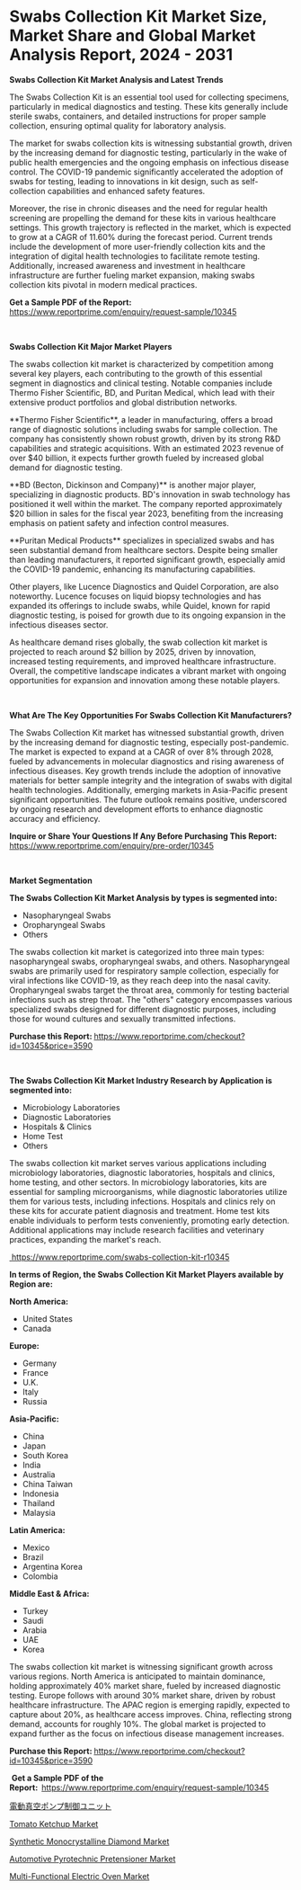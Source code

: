 <p><h1>Swabs Collection Kit Market Size, Market Share and Global Market Analysis Report, 2024 - 2031</h1></p><p><strong>Swabs Collection Kit Market Analysis and Latest Trends</strong></p>
<p><p>The Swabs Collection Kit is an essential tool used for collecting specimens, particularly in medical diagnostics and testing. These kits generally include sterile swabs, containers, and detailed instructions for proper sample collection, ensuring optimal quality for laboratory analysis.</p><p>The market for swabs collection kits is witnessing substantial growth, driven by the increasing demand for diagnostic testing, particularly in the wake of public health emergencies and the ongoing emphasis on infectious disease control. The COVID-19 pandemic significantly accelerated the adoption of swabs for testing, leading to innovations in kit design, such as self-collection capabilities and enhanced safety features.</p><p>Moreover, the rise in chronic diseases and the need for regular health screening are propelling the demand for these kits in various healthcare settings. This growth trajectory is reflected in the market, which is expected to grow at a CAGR of 11.60% during the forecast period. Current trends include the development of more user-friendly collection kits and the integration of digital health technologies to facilitate remote testing. Additionally, increased awareness and investment in healthcare infrastructure are further fueling market expansion, making swabs collection kits pivotal in modern medical practices.</p></p>
<p><strong>Get a Sample PDF of the Report:&nbsp;</strong> <a href="https://www.reportprime.com/enquiry/request-sample/10345">https://www.reportprime.com/enquiry/request-sample/10345</a></p>
<p>&nbsp;</p>
<p><strong>Swabs Collection Kit Major Market Players</strong></p>
<p><p>The swabs collection kit market is characterized by competition among several key players, each contributing to the growth of this essential segment in diagnostics and clinical testing. Notable companies include Thermo Fisher Scientific, BD, and Puritan Medical, which lead with their extensive product portfolios and global distribution networks.</p><p>**Thermo Fisher Scientific**, a leader in manufacturing, offers a broad range of diagnostic solutions including swabs for sample collection. The company has consistently shown robust growth, driven by its strong R&D capabilities and strategic acquisitions. With an estimated 2023 revenue of over $40 billion, it expects further growth fueled by increased global demand for diagnostic testing.</p><p>**BD (Becton, Dickinson and Company)** is another major player, specializing in diagnostic products. BD's innovation in swab technology has positioned it well within the market. The company reported approximately $20 billion in sales for the fiscal year 2023, benefiting from the increasing emphasis on patient safety and infection control measures.</p><p>**Puritan Medical Products** specializes in specialized swabs and has seen substantial demand from healthcare sectors. Despite being smaller than leading manufacturers, it reported significant growth, especially amid the COVID-19 pandemic, enhancing its manufacturing capabilities.</p><p>Other players, like Lucence Diagnostics and Quidel Corporation, are also noteworthy. Lucence focuses on liquid biopsy technologies and has expanded its offerings to include swabs, while Quidel, known for rapid diagnostic testing, is poised for growth due to its ongoing expansion in the infectious diseases sector.</p><p>As healthcare demand rises globally, the swab collection kit market is projected to reach around $2 billion by 2025, driven by innovation, increased testing requirements, and improved healthcare infrastructure. Overall, the competitive landscape indicates a vibrant market with ongoing opportunities for expansion and innovation among these notable players.</p></p>
<p>&nbsp;</p>
<p><strong>What Are The Key Opportunities For Swabs Collection Kit Manufacturers?</strong></p>
<p><p>The Swabs Collection Kit market has witnessed substantial growth, driven by the increasing demand for diagnostic testing, especially post-pandemic. The market is expected to expand at a CAGR of over 8% through 2028, fueled by advancements in molecular diagnostics and rising awareness of infectious diseases. Key growth trends include the adoption of innovative materials for better sample integrity and the integration of swabs with digital health technologies. Additionally, emerging markets in Asia-Pacific present significant opportunities. The future outlook remains positive, underscored by ongoing research and development efforts to enhance diagnostic accuracy and efficiency.</p></p>
<p><strong>Inquire or Share Your Questions If Any Before Purchasing This Report:</strong> <a href="https://www.reportprime.com/enquiry/pre-order/10345">https://www.reportprime.com/enquiry/pre-order/10345</a></p>
<p>&nbsp;</p>
<p><strong>Market Segmentation</strong></p>
<p><strong>The Swabs Collection Kit Market Analysis by types is segmented into:</strong></p>
<p><ul><li>Nasopharyngeal Swabs</li><li>Oropharyngeal Swabs</li><li>Others</li></ul></p>
<p><p>The swabs collection kit market is categorized into three main types: nasopharyngeal swabs, oropharyngeal swabs, and others. Nasopharyngeal swabs are primarily used for respiratory sample collection, especially for viral infections like COVID-19, as they reach deep into the nasal cavity. Oropharyngeal swabs target the throat area, commonly for testing bacterial infections such as strep throat. The "others" category encompasses various specialized swabs designed for different diagnostic purposes, including those for wound cultures and sexually transmitted infections.</p></p>
<p><strong>Purchase this Report:&nbsp;</strong><a href="https://www.reportprime.com/checkout?id=10345&price=3590">https://www.reportprime.com/checkout?id=10345&price=3590</a></p>
<p>&nbsp;</p>
<p><strong>The Swabs Collection Kit Market Industry Research by Application is segmented into:</strong></p>
<p><ul><li>Microbiology Laboratories</li><li>Diagnostic Laboratories</li><li>Hospitals & Clinics</li><li>Home Test</li><li>Others</li></ul></p>
<p><p>The swabs collection kit market serves various applications including microbiology laboratories, diagnostic laboratories, hospitals and clinics, home testing, and other sectors. In microbiology laboratories, kits are essential for sampling microorganisms, while diagnostic laboratories utilize them for various tests, including infections. Hospitals and clinics rely on these kits for accurate patient diagnosis and treatment. Home test kits enable individuals to perform tests conveniently, promoting early detection. Additional applications may include research facilities and veterinary practices, expanding the market's reach.</p></p>
<p><a href="https://www.reportprime.com/swabs-collection-kit-r10345">&nbsp;https://www.reportprime.com/swabs-collection-kit-r10345</a></p>
<p><strong>In terms of Region, the Swabs Collection Kit Market Players available by Region are:</strong></p>
<p>
    <p> <strong> North America: </strong>
        <ul>
            <li>United States</li>
            <li>Canada</li>
        </ul>
        </p> 
    <p> <strong> Europe: </strong>
        <ul>
            <li>Germany</li>
            <li>France</li>
            <li>U.K.</li>
            <li>Italy</li>
            <li>Russia</li>
        </ul>
        </p> 
    <p> <strong> Asia-Pacific: </strong>
        <ul>
            <li>China</li>
            <li>Japan</li>
            <li>South Korea</li>
            <li>India</li>
            <li>Australia</li>
            <li>China Taiwan</li>
            <li>Indonesia</li>
            <li>Thailand</li>
            <li>Malaysia</li>
        </ul>
        </p> 
    <p> <strong> Latin America: </strong>
        <ul>
            <li>Mexico</li>
            <li>Brazil</li>
            <li>Argentina Korea</li>
            <li>Colombia</li>
        </ul>
        </p> 
    <p> <strong> Middle East & Africa: </strong>
        <ul>
            <li>Turkey</li>
            <li>Saudi</li>
            <li>Arabia</li>
            <li>UAE</li>
            <li>Korea</li>
        </ul>
    </p>
    </p>
<p><p>The swabs collection kit market is witnessing significant growth across various regions. North America is anticipated to maintain dominance, holding approximately 40% market share, fueled by increased diagnostic testing. Europe follows with around 30% market share, driven by robust healthcare infrastructure. The APAC region is emerging rapidly, expected to capture about 20%, as healthcare access improves. China, reflecting strong demand, accounts for roughly 10%. The global market is projected to expand further as the focus on infectious disease management increases.</p></p>
<p><strong>Purchase this Report: </strong><a href="https://www.reportprime.com/checkout?id=10345&price=3590">https://www.reportprime.com/checkout?id=10345&price=3590</a></p>
<p>&nbsp;<strong>Get a Sample PDF of the Report:&nbsp;&nbsp;</strong><a href="https://www.reportprime.com/enquiry/request-sample/10345">https://www.reportprime.com/enquiry/request-sample/10345</a></p>
<p><strong></strong></p>
<p><p><a href="https://medium.com/@terisa30p/electric-vacuum-pump-control-unit-b3e9d990a4c5?postPublishedType=initial">電動真空ポンプ制御ユニット</a></p><p><a href="https://www.linkedin.com/pulse/tomato-ketchup-market-emerging-trends-future-prospects-2dfie?trackingId=Xil%2FsmSZSZqqMHYs6xnV%2Bg%3D%3D">Tomato Ketchup Market</a></p><p><a href="https://issuu.com/reportprime-2/docs/synthetic-monocrystalline-diamond-m_fff6958a9be9a4">Synthetic Monocrystalline Diamond Market</a></p><p><a href="https://medium.com/@amyjacobi/automotive-pyrotechnic-pretensioner-market-forecast-global-market-trends-and-analysis-from-2024-to-a7a25e2bf793">Automotive Pyrotechnic Pretensioner Market</a></p><p><a href="https://medium.com/@amyjacobi/the-global-multi-functional-electric-oven-market-is-at-the-forefront-of-innovation-driving-rapid-6c6db7a344a7">Multi-Functional Electric Oven Market</a></p></p>